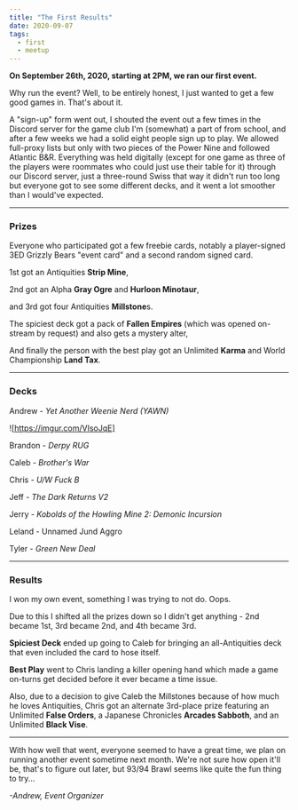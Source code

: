 ```yaml
---
title: "The First Results"
date: 2020-09-07
tags:
  - first
  - meetup
---
```


**On September 26th, 2020, starting at 2PM, we ran our first event.**

Why run the event? Well, to be entirely honest, I just wanted to get a few good games in. That's about it.

A "sign-up" form went out, I shouted the event out a few times in the Discord server for the game club I'm (somewhat) a part of from school, and after a few weeks we had a solid eight people sign up to play. We allowed full-proxy lists but only with two pieces of the Power Nine and followed Atlantic B&R. Everything was held digitally (except for one game as three of the players were roommates who could just use their table for it) through our Discord server, just a three-round Swiss that way it didn't run too long but everyone got to see some different decks, and it went a lot smoother than I would've expected.

---

### Prizes

Everyone who participated got a few freebie cards, notably a player-signed 3ED Grizzly Bears "event card" and a second random signed card.

1st got an Antiquities **Strip Mine**,

2nd got an Alpha **Gray Ogre** and **Hurloon Minotaur**,

and 3rd got four Antiquities **Millstone**s.

The spiciest deck got a pack of **Fallen Empires** (which was opened on-stream by request) and also gets a mystery alter,

And finally the person with the best play got an Unlimited **Karma** and World Championship **Land Tax**.

---

### Decks

Andrew - *Yet Another Weenie Nerd (YAWN)*

![https://imgur.com/VIsoJqE]

Brandon - *Derpy RUG*

Caleb - *Brother's War*

Chris - *U/W Fuck B*

Jeff - *The Dark Returns V2*

Jerry - *Kobolds of the Howling Mine 2: Demonic Incursion*

Leland - Unnamed Jund Aggro

Tyler - *Green New Deal*

---

### Results

I won my own event, something I was trying to not do. Oops.

Due to this I shifted all the prizes down so I didn't get anything - 2nd became 1st, 3rd became 2nd, and 4th became 3rd.

**Spiciest Deck** ended up going to Caleb for bringing an all-Antiquities deck that even included the card to hose itself.

**Best Play** went to Chris landing a killer opening hand which made a game on-turns get decided before it ever became a time issue.

Also, due to a decision to give Caleb the Millstones because of how much he loves Antiquities, Chris got an alternate 3rd-place prize featuring an Unlimited **False Orders**, a Japanese Chronicles **Arcades Sabboth**, and an Unlimited **Black Vise**.

---

With how well that went, everyone seemed to have a great time, we plan on running another event sometime next month. We're not sure how open it'll be, that's to figure out later, but 93/94 Brawl seems like quite the fun thing to try...

*-Andrew, Event Organizer*

